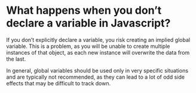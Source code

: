 # What happens when you don’t declare a variable in Javascript?

If you don’t explicitly declare a variable, you risk creating an implied global variable. This is a problem, as you will be unable to create multiple instances of that object, as each new instance will overwrite the data from the last.

In general, global variables should be used only in very specific situations and are typically not recommended, as they can lead to a lot of odd side effects that may be difficult to track down.